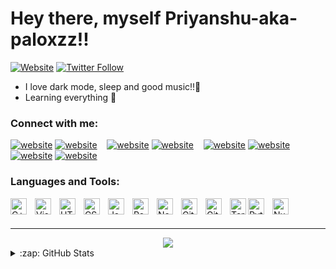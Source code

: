 # Hey there, myself Priyanshu-aka-paloxzz!!


[![Website](https://img.shields.io/website?label=paloxzz.netlify&style=for-the-badge&url=https%3A%2F%2Fpaloxzz.netlify.app)](https://paloxzz.netlify.app)
[![Twitter Follow](https://img.shields.io/twitter/follow/paloxzz?color=1DA1F2&logo=twitter&style=for-the-badge)](https://twitter.com/intent/follow?original_referer=https%3A%2F%2Fgithub.com%paloxzz&screen_name=paloxzz)



- I love dark mode, sleep and good music!!🤍
- Learning everything 🤡

### Connect with me:

[![website](./img/globe-light.svg)](https://paloxzz.netlify.app#gh-light-mode-only)
[![website](./img/globe-dark.svg)](https://paloxzz.netlify.app#gh-dark-mode-only)
&nbsp;&nbsp;
[![website](./img/twitter-light.svg)](https://twitter.com/paloxzz#gh-light-mode-only)
[![website](./img/twitter-dark.svg)](https://twitter.com/paloxzz#gh-dark-mode-only)
&nbsp;&nbsp;
[![website](./img/linkedin-light.svg)](https://linkedin.com/in/paloxzz#gh-light-mode-only)
[![website](./img/linkedin-dark.svg)](https://linkedin.com/in/paloxzz#gh-dark-mode-only)
&nbsp;&nbsp;
[![website](./img/instagram-light.svg)](https://instagram.com/messy.medulla#gh-light-mode-only)
[![website](./img/instagram-dark.svg)](https://instagram.com/messy.medulla#gh-dark-mode-only)

### Languages and Tools:
<img align="left" alt="C++" width="26px" src="https://cdn.jsdelivr.net/gh/devicons/devicon/icons/cplusplus/cplusplus-original.svg" style="padding-right:10px;" />
<img align="left" alt="Visual Studio Code" width="26px" src="https://cdn.jsdelivr.net/gh/devicons/devicon/icons/vscode/vscode-original.svg" style="padding-right:10px;" />
<img align="left" alt="HTML5" width="26px" src="https://cdn.jsdelivr.net/gh/devicons/devicon/icons/html5/html5-original.svg" style="padding-right:10px;" />
<img align="left" alt="CSS3" width="26px" src="https://cdn.jsdelivr.net/gh/devicons/devicon/icons/css3/css3-original.svg" style="padding-right:10px;" />

<img align="left" alt="JavaScript" width="26px" src="https://cdn.jsdelivr.net/gh/devicons/devicon/icons/javascript/javascript-original.svg" style="padding-right:10px;" />
<img align="left" alt="React" width="26px" src="https://cdn.jsdelivr.net/gh/devicons/devicon/icons/react/react-original.svg" style="padding-right:10px;" />


<img align="left" alt="Node.js" width="26px" src="https://cdn.jsdelivr.net/gh/devicons/devicon/icons/nodejs/nodejs-original.svg" style="padding-right:10px;" />



<img align="left" alt="Git" width="26px" src="https://cdn.jsdelivr.net/gh/devicons/devicon/icons/git/git-original.svg" style="padding-right:10px;" />
<img align="left" alt="GitHub" width="26px" src="https://user-images.githubusercontent.com/3369400/139447912-e0f43f33-6d9f-45f8-be46-2df5bbc91289.png" style="padding-right:10px;" />

<img align="left" alt="Terminal" width="26px" src="./img/terminal-dark.svg" />
<img align="left" alt="Python" width="26px" src="https://cdn.jsdelivr.net/gh/devicons/devicon/icons/python/python-original.svg" style="padding-right:10px;" />
<img align="left" alt="NumPy" width="26px" src="https://cdn.jsdelivr.net/gh/devicons/devicon/icons/numpy/numpy-original.svg" style="padding-right:10px;" />

<br />
<br />

---

<div align="center">
	<img src="https://cdn.jsdelivr.net/gh/holic-x/holic-x/assets/github-contribution-grid-snake.svg" />
</div>






<details>
  <summary>:zap: GitHub Stats</summary>

 

  <div align="center">
    <img height="200px" src="https://github-readme-stats-api-holic-x.vercel.app/api/top-langs/?username=paloxzz&theme=gruvbox_light&layout=compact"/>
</div>
<br>
	<br>





<p align="center">
  <img height="50%" width="auto" src ="https://github-readme-stats.vercel.app/api?username=paloxzz&show_icons=true&count_private=true&theme=darcula&hide_border=true&hide=issues,contribs&bg_color=00000000">
	<br>
<br>

  
  <img src ="https://github-readme-streak-stats.herokuapp.com?user=paloxzz&theme=darcula&hide_border=true&background=FFFFFF00">
  <br>
  <br>
  
</p>
</details>

[website]: https://paloxzz.netlify.app

[twitter]: https://twitter.com/paloxzz

[instagram]: https://instagram.com/messy.medulla
[linkedin]: https://linkedin.com/in/paloxzz
